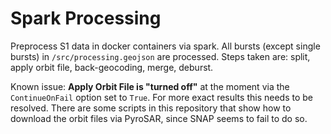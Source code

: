 # Spark Processing
Preprocess S1 data in docker containers via spark. All bursts (except single bursts) in `/src/processing.geojson` are processed. Steps taken are: split, apply orbit file, back-geocoding, merge, deburst.

Known issue: **Apply Orbit File is "turned off"** at the moment via the `ContinueOnFail` option set to `True`. For more exact results this needs to be resolved. There are some scripts in this repository that show how to download the orbit files via PyroSAR, since SNAP seems to fail to do so.